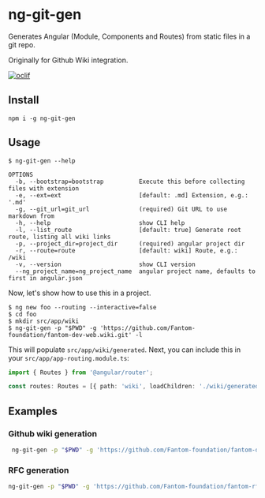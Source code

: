 ng-git-gen
==========

Generates Angular (Module, Components and Routes) from static files in a git repo.

Originally for Github Wiki integration.

[![oclif](https://img.shields.io/badge/cli-oclif-brightgreen.svg)](https://oclif.io)

## Install

    npm i -g ng-git-gen

## Usage

    $ ng-git-gen --help
    
    OPTIONS
      -b, --bootstrap=bootstrap          Execute this before collecting files with extension
      -e, --ext=ext                      [default: .md] Extension, e.g.: '.md'
      -g, --git_url=git_url              (required) Git URL to use markdown from
      -h, --help                         show CLI help
      -l, --list_route                   [default: true] Generate root route, listing all wiki links
      -p, --project_dir=project_dir      (required) angular project dir
      -r, --route=route                  [default: wiki] Route, e.g.: /wiki
      -v, --version                      show CLI version
      --ng_project_name=ng_project_name  angular project name, defaults to first in angular.json

Now, let's show how to use this in a project.

    $ ng new foo --routing --interactive=false
    $ cd foo
    $ mkdir src/app/wiki
    $ ng-git-gen -p "$PWD" -g 'https://github.com/Fantom-foundation/fantom-dev-web.wiki.git' -l

This will populate `src/app/wiki/generated`. Next, you can include this in your `src/app/app-routing.module.ts`:

```typescript
import { Routes } from '@angular/router';

const routes: Routes = [{ path: 'wiki', loadChildren: './wiki/generated/generated.module#GeneratedModule' }];
```

## Examples

### Github wiki generation
```bash
 ng-git-gen -p "$PWD" -g 'https://github.com/Fantom-foundation/fantom-dev-web.wiki.git' -l
```

### RFC generation
```bash
ng-git-gen -p "$PWD" -g 'https://github.com/Fantom-foundation/fantom-rfcs' -l -b 'make html_body' -e '.html' -i "import { NgxPageScrollModule } from 'ngx-page-scroll';" -f '.replace(/href="#/g, `pageScroll href="#`)' -r rfc
```
